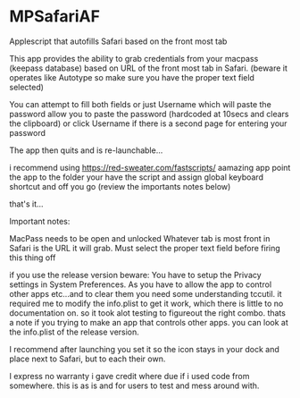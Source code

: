 # MPSafariAF
Applescript that autofills Safari based on the front most tab

This app provides the ability to grab credentials from your macpass (keepass database) based on URL of the front most tab in Safari. (beware it operates like Autotype so make sure you have the proper text field selected)


You can attempt to fill both fields or just Username which will paste the password allow you to paste the password (hardcoded at 10secs and clears the clipboard) or click Username if there is a second page for entering your password

The app then quits and is re-launchable...

i recommend using https://red-sweater.com/fastscripts/
aamazing app point the app to the folder your have the script and assign global keyboard shortcut and off you go (review the importants notes below)


that's it...

Important notes:

MacPass needs to be open and unlocked Whatever tab is most front in Safari is the URL it will grab. Must select the proper text field before firing this thing off

if you use the release version beware:
You have to setup the Privacy settings in System Preferences. As you have to allow the app to control other apps etc...and to clear them you need some understanding tccutil.
it required me to modify the info.plist to get it work, which there is little to no documentation on. so it took alot testing to figureout the right combo. thats a note if you trying to make an app that controls other apps. you can look at the info.plist of the release version.

I recommend after launching you set it so the icon stays in your dock and place next to Safari, but to each their own.

I express no warranty i gave credit where due if i used code from somewhere. this is as is and for users to test and mess around with.
